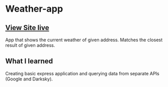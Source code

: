 # Weather-app
## [View Site live](https://shrouded-ocean-40690.herokuapp.com/)
App that shows the current weather of given address. Matches the closest result of given address.

## What I learned
Creating basic express application and querying data from separate APIs (Google and Darksky).

